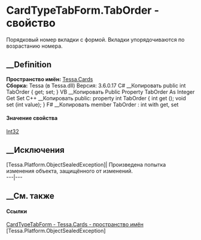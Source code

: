 # CardTypeTabForm.TabOrder - свойство
Порядковый номер вкладки с формой. Вкладки упорядочиваются по возрастанию
номера.
## __Definition
 **Пространство имён:** [Tessa.Cards](N_Tessa_Cards.htm)  
 **Сборка:** Tessa (в Tessa.dll) Версия: 3.6.0.17
C# __Копировать
     public int TabOrder { get; set; }
VB __Копировать
     Public Property TabOrder As Integer
    	Get
    	Set
C++ __Копировать
     public:
    property int TabOrder {
    	int get ();
    	void set (int value);
    }
F# __Копировать
     member TabOrder : int with get, set
#### Значение свойства
[Int32](https://learn.microsoft.com/dotnet/api/system.int32)
##  __Исключения
[Tessa.Platform.ObjectSealedException]| Произведена попытка изменения объекта,
защищённого от изменений.  
---|---  
##  __См. также
#### Ссылки
[CardTypeTabForm - ](T_Tessa_Cards_CardTypeTabForm.htm)
[Tessa.Cards - пространство имён](N_Tessa_Cards.htm)
[Tessa.Platform.ObjectSealedException]
